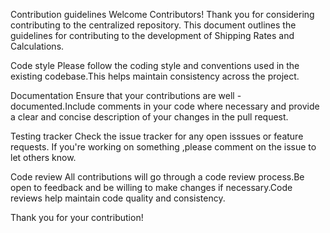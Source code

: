 Contribution guidelines
Welcome Contributors!
Thank you for considering contributing to the centralized repository. This document outlines the guidelines for contributing to the development of Shipping Rates and Calculations.

Code style
Please follow the coding style and conventions used in the existing codebase.This helps maintain consistency across the project.

Documentation
Ensure that your contributions are well -documented.Include comments in your code where necessary and provide a clear and concise description of your changes in the pull request.

Testing tracker
Check the issue tracker for any open isssues or feature requests. If you're working on something ,please comment on the issue to let others know.

Code review
All contributions will go through a code review process.Be open to feedback and be willing to make changes if necessary.Code reviews help maintain code quality and consistency.

Thank you for your contribution!
